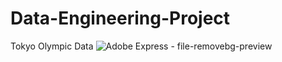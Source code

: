 # Data-Engineering-Project
Tokyo Olympic Data
![Adobe Express - file-removebg-preview](https://github.com/user-attachments/assets/55447360-c2a8-47c9-ab05-f54ce7ad0c80)

